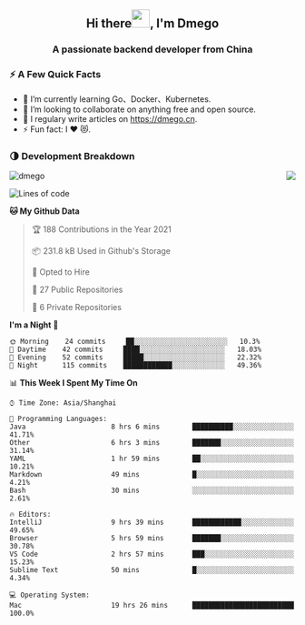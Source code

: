 <h2 align="center">Hi there<img src="https://cdn.jsdelivr.net/gh/dmego/images/img/Hi.gif" height="32" />, I'm Dmego </h2>
<h3 align="center">A passionate backend developer from China</h3>

### ⚡️ A Few Quick Facts

<ul>
    <li> 🌱 I’m currently learning Go、Docker、Kubernetes.</li>
    <li> 👯 I’m looking to collaborate on anything free and open source.</li>
    <li> 📝 I regulary write articles on <a href="https://dmego.cn">https://dmego.cn</a>.</li>
    <li> ⚡ Fun fact: I ❤️ 😻.</li>
</ul>

### 🌗 Development Breakdown

<img src="https://komarev.com/ghpvc/?username=dmego" alt="dmego" />

<img align="right" src="https://github-readme-stats.vercel.app/api?username=dmego&show_icons=true&icon_color=1573B3&hide_title=true&text_color=718096&bg_color=00000000&hide_border=true"/>

<!--START_SECTION:waka-->
![Lines of code](https://img.shields.io/badge/From%20Hello%20World%20I%27ve%20Written-228360%20lines%20of%20code-blue)

**🐱 My Github Data** 

> 🏆 188 Contributions in the Year 2021
 > 
> 📦 231.8 kB Used in Github's Storage 
 > 
> 💼 Opted to Hire
 > 
> 📜 27 Public Repositories 
 > 
> 🔑 6 Private Repositories  
 > 
**I'm a Night 🦉** 

```text
🌞 Morning    24 commits     ██░░░░░░░░░░░░░░░░░░░░░░░   10.3% 
🌆 Daytime    42 commits     ████░░░░░░░░░░░░░░░░░░░░░   18.03% 
🌃 Evening    52 commits     █████░░░░░░░░░░░░░░░░░░░░   22.32% 
🌙 Night      115 commits    ████████████░░░░░░░░░░░░░   49.36%

```


📊 **This Week I Spent My Time On** 

```text
⌚︎ Time Zone: Asia/Shanghai

💬 Programming Languages: 
Java                     8 hrs 6 mins        ██████████░░░░░░░░░░░░░░░   41.71% 
Other                    6 hrs 3 mins        ███████░░░░░░░░░░░░░░░░░░   31.14% 
YAML                     1 hr 59 mins        ██░░░░░░░░░░░░░░░░░░░░░░░   10.21% 
Markdown                 49 mins             █░░░░░░░░░░░░░░░░░░░░░░░░   4.21% 
Bash                     30 mins             ░░░░░░░░░░░░░░░░░░░░░░░░░   2.61%

🔥 Editors: 
IntelliJ                 9 hrs 39 mins       ████████████░░░░░░░░░░░░░   49.65% 
Browser                  5 hrs 59 mins       ███████░░░░░░░░░░░░░░░░░░   30.78% 
VS Code                  2 hrs 57 mins       ███░░░░░░░░░░░░░░░░░░░░░░   15.23% 
Sublime Text             50 mins             █░░░░░░░░░░░░░░░░░░░░░░░░   4.34%

💻 Operating System: 
Mac                      19 hrs 26 mins      █████████████████████████   100.0%

```


<!--END_SECTION:waka-->
